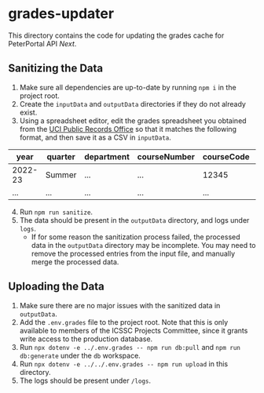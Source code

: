# grades-updater

This directory contains the code for updating the grades cache for PeterPortal API _Next_.

## Sanitizing the Data

1. Make sure all dependencies are up-to-date by running `npm i` in the project root.
2. Create the `inputData` and `outputData` directories if they do not already exist.
3. Using a spreadsheet editor, edit the grades spreadsheet you obtained from the [UCI Public Records Office](https://pro.uci.edu/) so that it matches the following format, and then save it as a CSV in `inputData`.

| year    | quarter | department | courseNumber | courseCode | instructors | a   | b   | c   | d   | f   | p   | np  | w   | gpaAvg |
| ------- | ------- | ---------- | ------------ | ---------- | ----------- | --- | --- | --- | --- | --- | --- | --- | --- | ------ |
| 2022-23 | Summer  | ...        | ...          | 12345      | ...         | 1   | 0   | 0   | 0   | 0   | 2   | 0   | 3   | 4.00   |
| ...     | ...     | ...        | ...          | ...        | ...         | ... | ... | ... | ... | ... | ... | ... | ... | ...    |

4. Run `npm run sanitize`.
5. The data should be present in the `outputData` directory, and logs under `logs`.
   - If for some reason the sanitization process failed, the processed data in the `outputData` directory may be incomplete. You may need to remove the processed entries from the input file, and manually merge the processed data.

## Uploading the Data

1. Make sure there are no major issues with the sanitized data in `outputData`.
2. Add the `.env.grades` file to the project root. Note that this is only available to members of the ICSSC Projects Committee, since it grants write access to the production database.
3. Run `npx dotenv -e ../.env.grades -- npm run db:pull` and `npm run db:generate` under the `db` workspace.
4. Run `npx dotenv -e ../../.env.grades -- npm run upload` in this directory.
5. The logs should be present under `/logs`.

